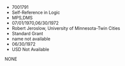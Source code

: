 * 7001791
* Self-Reference in Logic
* MPS,DMS
* 07/01/1970,06/30/1972
* Robert Jeroslow, University of Minnesota-Twin Cities
* Standard Grant
*   name not available
* 06/30/1972
* USD Not Available

NONE